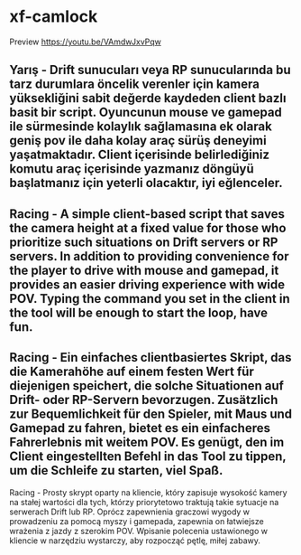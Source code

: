 # xf-camlock
Preview 
https://youtu.be/VAmdwJxvPqw

Yarış - Drift sunucuları veya RP sunucularında bu tarz durumlara öncelik verenler için kamera yüksekliğini sabit değerde kaydeden client bazlı basit bir script. Oyuncunun mouse ve gamepad ile sürmesinde kolaylık sağlamasına ek olarak geniş pov ile daha kolay araç sürüş deneyimi yaşatmaktadır. Client içerisinde belirlediğiniz komutu araç içerisinde yazmanız döngüyü başlatmanız için yeterli olacaktır, iyi eğlenceler.
--------------------------------------
Racing - A simple client-based script that saves the camera height at a fixed value for those who prioritize such situations on Drift servers or RP servers. In addition to providing convenience for the player to drive with mouse and gamepad, it provides an easier driving experience with wide POV. Typing the command you set in the client in the tool will be enough to start the loop, have fun.
--------------------------------------
Racing - Ein einfaches clientbasiertes Skript, das die Kamerahöhe auf einem festen Wert für diejenigen speichert, die solche Situationen auf Drift- oder RP-Servern bevorzugen. Zusätzlich zur Bequemlichkeit für den Spieler, mit Maus und Gamepad zu fahren, bietet es ein einfacheres Fahrerlebnis mit weitem POV. Es genügt, den im Client eingestellten Befehl in das Tool zu tippen, um die Schleife zu starten, viel Spaß.
--------------------------------------
Racing - Prosty skrypt oparty na kliencie, który zapisuje wysokość kamery na stałej wartości dla tych, którzy priorytetowo traktują takie sytuacje na serwerach Drift lub RP. Oprócz zapewnienia graczowi wygody w prowadzeniu za pomocą myszy i gamepada, zapewnia on łatwiejsze wrażenia z jazdy z szerokim POV. Wpisanie polecenia ustawionego w kliencie w narzędziu wystarczy, aby rozpocząć pętlę, miłej zabawy.
